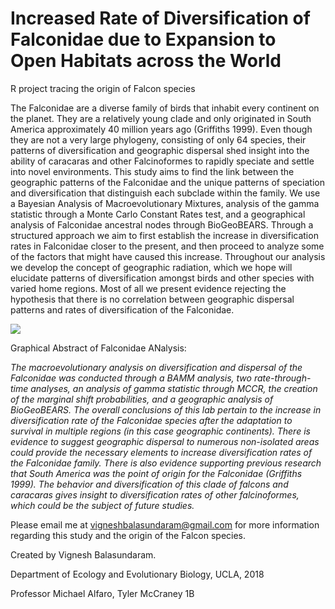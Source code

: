 # Increased Rate of Diversification of Falconidae due to Expansion to Open Habitats across the World
R project tracing the origin of Falcon species

The Falconidae are a diverse family of birds that inhabit every continent on the planet. They are a relatively young clade and only originated in South America approximately 40 million years ago (Griffiths 1999). Even though they are not a very large phylogeny, consisting of only 64 species, their patterns of diversification and geographic dispersal shed insight into the ability of caracaras and other Falcinoformes to rapidly speciate and settle into novel environments. This study aims to find the link between the geographic patterns of the Falconidae and the unique patterns of speciation and diversification that distinguish each subclade within the family. We use a Bayesian Analysis of Macroevolutionary Mixtures, analysis of the gamma statistic through a Monte Carlo Constant Rates test, and a geographical analysis of Falconidae ancestral nodes through BioGeoBEARS. Through a structured approach we aim to first establish the increase in diversification rates in Falconidae closer to the present, and then proceed to analyze some of the factors that might have caused this increase. Throughout our analysis we develop the concept of geographic radiation, which we hope will elucidate patterns of diversification amongst birds and other species with varied home regions. Most of all we present evidence rejecting the hypothesis that there is no correlation between geographic dispersal patterns and rates of diversification of the Falconidae.

<img src="https://i.imgur.com/aLRFM6v.jpg">

Graphical Abstract of Falconidae ANalysis:

*The macroevolutionary analysis on diversification and dispersal of the Falconidae was conducted
through a BAMM analysis, two rate-through-time analyses, an analysis of gamma statistic through
MCCR, the creation of the marginal shift probabilities, and a geographic analysis of BioGeoBEARS.
The overall conclusions of this lab pertain to the increase in diversification rate of the Falconidae species
after the adaptation to survival in multiple regions (in this case geographic continents). There is evidence
to suggest geographic dispersal to numerous non-isolated areas could provide the necessary elements to
increase diversification rates of the Falconidae family. There is also evidence supporting previous
research that South America was the point of origin for the Falconidae (Griffiths 1999). The behavior
and diversification of this clade of falcons and caracaras gives insight to diversification rates of other
falcinoformes, which could be the subject of future studies.*

Please email me at vigneshbalasundaram@gmail.com for more information regarding this study and the origin of the Falcon species.


Created by Vignesh Balasundaram.

Department of Ecology and Evolutionary Biology, UCLA, 2018

Professor Michael Alfaro, Tyler McCraney 1B
